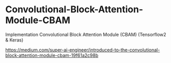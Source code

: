 # Convolutional-Block-Attention-Module-CBAM
Implementation Convolutional Block Attention Module (CBAM) (Tensorflow2 &amp; Keras)

https://medium.com/super-ai-engineer/introduced-to-the-convolutional-block-attention-module-cbam-19f61a2c98b
